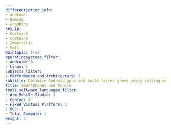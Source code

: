 ```yaml
---
differentiating_info:
- Android
- Gaming
- Graphics
key_ip:
- Cortex-X
- Cortex-A
- Immortalis
- Mali
maintopic: true
operatingsystems_filter:
- Android: 3
- Linux: 1
subjects_filter:
- Performance and Architecture: 3
subtitle: Optimize Android apps and build faster games using cutting-edge Arm tech
title: Smartphones and Mobile
tools_software_languages_filter:
- Arm Mobile Studio: 1
- Coding: 1
- Fixed Virtual Platform: 1
- GCC: 1
- Total Compute: 1
weight: 3
---
```

